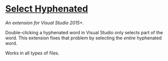 # [Select Hyphenated](https://marketplace.visualstudio.com/items?itemName=thirdwaffle.SelectHyphenated)
_An extension for Visual Studio 2015+._

Double-clicking a hyphenated word in Visual Studio only selects part of the word.
This extension fixes that problem by selecting the _entire_ hyphenated word.

Works in all types of files.
